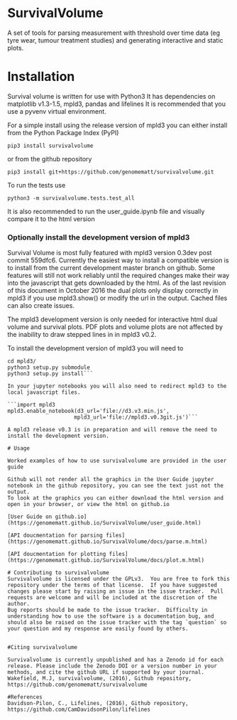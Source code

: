# SurvivalVolume
A set of tools for parsing measurement with threshold over time data (eg tyre wear, tumour treatment studies) and generating interactive and static plots.

# Installation

Survival volume is written for use with Python3
It has dependencies on matplotlib v1.3-1.5, mpld3, pandas and lifelines
It is recommended that you use a pyvenv virtual environment.

For a simple install using the release version of mpld3 you can either install from the Python Package Index (PyPI)

```pip3 install survivalvolume```

or from the github repository

```pip3 install git+https://github.com/genomematt/survivalvolume.git```

To run the tests use

```python3 -m survivalvolume.tests.test_all```

It is also recommended to run the user_guide.ipynb file and visually compare it to the html version

### Optionally install the development version of mpld3

Survival Volume is most fully featured with mpld3 version 0.3dev post commit 559dfc6.  Currently the easiest way to install a compatible version is to install from the current development master branch on github.
Some features will still not work reliably until the required changes make their way into the javascript that gets downloaded by the html.  As of the last revision of this document in October 2016 the dual plots only display correctly in mpld3 if you use mpld3.show() or modify the url in the output.  Cached files can also create issues.

The mpld3 development version is only needed for interactive html dual volume and survival plots.  PDF plots and volume plots are not affected by the inability to draw stepped lines in in mpld3 v0.2.

To install the development version of mpld3 you will need to

```git clone https://github.com/mpld3/mpld3
cd mpld3/
python3 setup.py submodule
python3 setup.py install```

In your jupyter notebooks you will also need to redirect mpld3 to the local javascript files.

```import mpld3
mpld3.enable_notebook(d3_url='file://d3.v3.min.js',
                     mpld3_url='file://mpld3.v0.3git.js')```

A mpld3 release v0.3 is in preparation and will remove the need to install the development version.

# Usage

Worked examples of how to use survivalvolume are provided in the user guide

Github will not render all the graphics in the User Guide jupyter notebook in the github repository, you can see the text just not the output.
To look at the graphics you can either download the html version and open in your browser, or view the html on github.io

[User Guide on github.io](https://genomematt.github.io/SurvivalVolume/user_guide.html)

[API doucmentation for parsing files](https://genomematt.github.io/SurvivalVolume/docs/parse.m.html)

[API doucmentation for plotting files](https://genomematt.github.io/SurvivalVolume/docs/plot.m.html)

# Contributing to survivalvolume
Survivalvolume is licensed under the GPLv3.  You are free to fork this repository under the terms of that license.  If you have suggested changes please start by raising an issue in the issue tracker.  Pull requests are welcome and will be included at the discretion of the author.
Bug reports should be made to the issue tracker.  Difficulty in understanding how to use the software is a documentation bug, and should also be raised on the issue tracker with the tag `question` so your question and my response are easily found by others.


#Citing survivalvolume

Survivalvolume is currently unpublished and has a Zenodo id for each release. Please include the Zenodo DOI or a version number in your methods, and cite the github URL if supported by your journal.
Wakefield, M.J, survivalvolume, (2016), Github repository, https://github.com/genomematt/survivalvolume

#References
Davidson-Pilon, C., Lifelines, (2016), Github repository, https://github.com/CamDavidsonPilon/lifelines